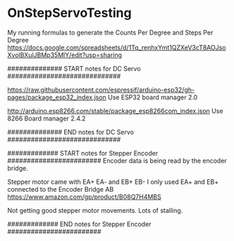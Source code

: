 # OnStepServoTesting
My running formulas to generate the Counts Per Degree and Steps Per Degree
https://docs.google.com/spreadsheets/d/1Tq_renhxYmt1QZXeV3cT8AOJsoXvolBXulJBMp35MlY/edit?usp=sharing


############## START notes for DC Servo #############################

https://raw.githubusercontent.com/espressif/arduino-esp32/gh-pages/package_esp32_index.json
Use ESP32 board manager 2.0

http://arduino.esp8266.com/stable/package_esp8266com_index.json
Use 8266 Board manager 2.4.2



##############  END notes for DC Servo #############################


############# START notes for Stepper Encoder ########################
Encoder data is being read by the encoder bridge.

Stepper motor came with EA+ EA- and EB+ EB-   I only used EA+ and EB+ connected to the Encoder Bridge AB
https://www.amazon.com/gp/product/B08Q7H4MBS

Not getting good stepper motor movements.  Lots of stalling.

############# END notes for Stepper Encoder ########################